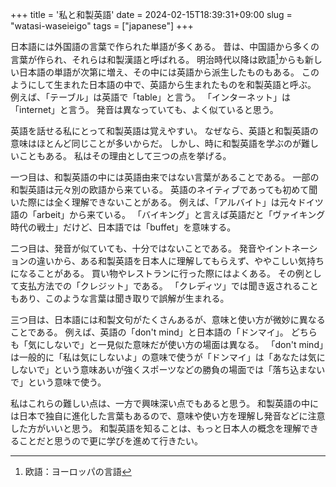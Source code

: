 +++
title = '私と和製英語'
date = 2024-02-15T18:39:31+09:00
slug = "watasi-waseieigo"
tags = ["japanese"]
+++

日本語には外国語の言葉で作られた単語が多くある。
昔は、中国語から多くの言葉が作られ、それらは和製漢語と呼ばれる。
明治時代以降は欧語[^1]からも新しい日本語の単語が次第に増え、その中には英語から派生したものもある。
このようにして生まれた日本語の中で、英語から生まれたものを和製英語と呼ぶ。
例えば、「テーブル」は英語で「table」と言う。
「インターネット」は「internet」と言う。
発音は異なっていても、よく似ていると思う。

英語を話せる私にとって和製英語は覚えやすい。
なぜなら、英語と和製英語の意味はほとんど同じことが多いからだ。
しかし、時に和製英語を学ぶのが難しいこともある。
私はその理由として三つの点を挙げる。

一つ目は、和製英語の中には英語由来ではない言葉があることである。
一部の和製英語は元々別の欧語から来ている。
英語のネイティブであっても初めて聞いた際には全く理解できないことがある。
例えば、「アルバイト」は元々ドイツ語の「arbeit」から来ている。
「バイキング」と言えば英語だと「ヴァイキング時代の戦士」だけど、日本語では「buffet」を意味する。

二つ目は、発音が似ていても、十分ではないことである。
発音やイントネーションの違いから、ある和製英語を日本人に理解してもらえず、ややこしい気持ちになることがある。
買い物やレストランに行った際にはよくある。
その例として支払方法での「クレジット」である。
「クレディツ」では聞き返されることもあり、このような言葉は聞き取りで誤解が生まれる。

三つ目は、日本語には和製文句がたくさんあるが、意味と使い方が微妙に異なることである。
例えば、英語の「don't mind」と日本語の「ドンマイ」。
どちらも「気にしないで」と一見似た意味だが使い方の場面は異なる。 「don't
mind」は一般的に「私は気にしないよ」の意味で使うが「ドンマイ」は「あなたは気にしないで」という意味あいが強くスポーツなどの勝負の場面では「落ち込まないで」という意味で使う。

私はこれらの難しい点は、一方で興味深い点でもあると思う。
和製英語の中には日本で独自に進化した言葉もあるので、意味や使い方を理解し発音などに注意した方がいいと思う。
和製英語を知ることは、もっと日本人の概念を理解できることだと思うので更に学びを進めて行きたい。

[^1]: 欧語：ヨーロッパの言語
